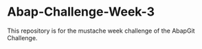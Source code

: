 # Abap-Challenge-Week-3
This repository is for the mustache week challenge of the AbapGit Challenge.
